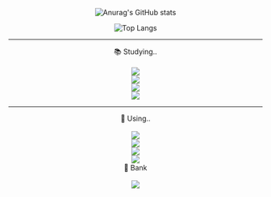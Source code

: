 <div align=center>
  
![Anurag's GitHub stats](https://github-readme-stats.vercel.app/api?username=ANTAESEOP&show_icons=true&theme=default)
  
![Top Langs](https://github-readme-stats.vercel.app/api/top-langs/?username=ANTAESEOP&layout=compact&theme=tokyonight) <br> <hr>
📚 Studying..<br> <br>
<img src="https://img.shields.io/badge/html5-E34F26?style=for-the-badge&logo=html5&logoColor=white"> <br>
<img src="https://img.shields.io/badge/css-1572B6?style=for-the-badge&logo=css3&logoColor=white"> <br>
<img src="https://img.shields.io/badge/javascript-F7DF1E?style=for-the-badge&logo=javascript&logoColor=black"> <br>
<img src="https://img.shields.io/badge/spring-6DB33F?style=for-the-badge&logo=spring&logoColor=white"> <br> <hr>
🔨 Using.. <br> <br>
<img src="https://img.shields.io/badge/mysql-4479A1?style=for-the-badge&logo=mysql&logoColor=white"> <br>
<img src="https://img.shields.io/badge/github-181717?style=for-the-badge&logo=github&logoColor=white"> <br>
<img src="https://img.shields.io/badge/Eclipse IDE-2C2255?style=for-the-badge&logo=Eclipse IDE&logoColor=white"> <br>
<img src="https://img.shields.io/badge/IntelliJ IDEA-000000?style=for-the-badge&logo=IntelliJ IDEA&logoColor=white"> <br>
🏦 Bank <br> <br>
<img src="https://img.shields.io/badge/Notion-000000?style=for-the-badge&logo=Notion&logoColor=white"> <br>
</div>
